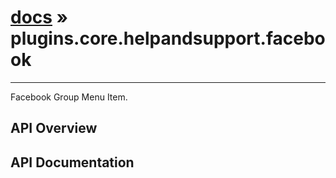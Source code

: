 # [docs](index.md) » plugins.core.helpandsupport.facebook
---

Facebook Group Menu Item.

## API Overview

## API Documentation

